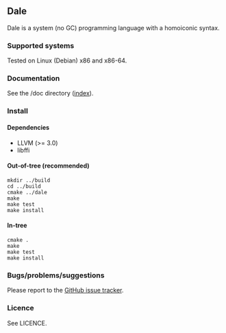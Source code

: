 ## Dale

Dale is a system (no GC) programming language with a homoiconic
syntax.

### Supported systems

Tested on Linux (Debian) x86 and x86-64.

### Documentation

See the /doc directory ([index](./doc/index.md)).

### Install

#### Dependencies

  * LLVM (>= 3.0)
  * libffi

#### Out-of-tree (recommended)

    mkdir ../build
    cd ../build
    cmake ../dale
    make
    make test
    make install

#### In-tree

    cmake .
    make
    make test
    make install

### Bugs/problems/suggestions

Please report to the [GitHub issue tracker](https://github.com/tomhrr/dale/issues).

### Licence

See LICENCE.
